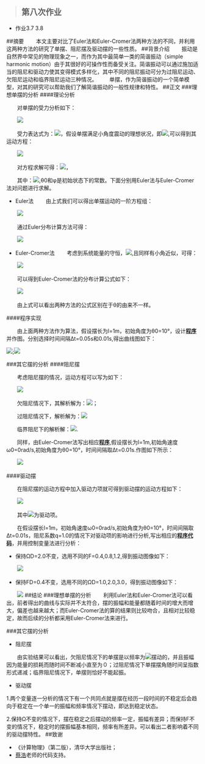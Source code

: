 >## 第八次作业
- 作业3.7 3.8

##摘要
　　本文主要对比了Euler法和Euler-Cromer法两种方法的不同，并利用这两种方法的研究了单摆、阻尼摆及驱动摆的一些性质。
##背景介绍
　　振动是自然界中常见的物理现象之一，而作为其中最简单一类的简谐振动（simple harmonic motion）由于其很好的可操作性而备受关注。简谐振动可以通过施加适当的阻尼和驱动力使其变得模式多样化，其中不同的阻尼振动可分为过阻尼运动、欠阻尼运动和临界阻尼运动三种情况。
　　单摆，作为简谐振动的一个简单模型，对其的研究可以帮助我们了解简谐振动的一般性规律和特性。
##正文
###理想单摆的分析
####理论分析

　　对单摆的受力分析如下：

　　![](https://raw.githubusercontent.com/XiaobudianChen/computationalphysics_N2013301020075/master/chapter3/exercise_8/单摆受力分析图.png)

　　受力表达式为：![](https://raw.githubusercontent.com/XiaobudianChen/computationalphysics_N2013301020075/master/chapter3/exercise_8/公式1.png)，假设单摆满足小角度震动的理想状况，即![](https://raw.githubusercontent.com/XiaobudianChen/computationalphysics_N2013301020075/master/chapter3/exercise_8/公式2.png),可以得到其运动方程：

　　![](https://raw.githubusercontent.com/XiaobudianChen/computationalphysics_N2013301020075/master/chapter3/exercise_8/公式3.png)

　　对方程求解可得：![](https://raw.githubusercontent.com/XiaobudianChen/computationalphysics_N2013301020075/master/chapter3/exercise_8/公式4.png)，

　　其中：![](https://raw.githubusercontent.com/XiaobudianChen/computationalphysics_N2013301020075/master/chapter3/exercise_8/公式5.png),θ0和φ是初始状态下的常数。下面分别用Euler法与Euler-Cromer法对问题进行求解。

- Euler法
　　由上式我们可以得出单摆运动的一阶方程组：

　　![](https://raw.githubusercontent.com/XiaobudianChen/computationalphysics_N2013301020075/master/chapter3/exercise_8/公式6.png)

　　通过Euler分布计算方法可得：

　　![](https://raw.githubusercontent.com/XiaobudianChen/computationalphysics_N2013301020075/master/chapter3/exercise_8/公式7.png)

- Euler-Cromer法
　　考虑到系统能量的守恒，![](https://raw.githubusercontent.com/XiaobudianChen/computationalphysics_N2013301020075/master/chapter3/exercise_8/公式8.png),且同样有小角近似，可得：

　　![](https://github.com/XiaobudianChen/computationalphysics_N2013301020075/blob/master/chapter3/exercise_8/公式9.png)

　　可以得到Euler-Cromer法的分布计算公式如下：

　　![](https://github.com/XiaobudianChen/computationalphysics_N2013301020075/blob/master/chapter3/exercise_8/公式10.png)

　　由上式可以看出两种方法的公式区别在于θ的由来不一样。

####程序实现

　　由上面两种方法作为算法，假设摆长为l=1m，初始角度为θ0=10°，设计[**程序**](https://raw.githubusercontent.com/XiaobudianChen/computationalphysics_N2013301020075/master/chapter3/exercise_8/8.1.py)并作图。分别选择时间间隔Δt=0.05s和0.01s,得出曲线图如下：

![](https://raw.githubusercontent.com/XiaobudianChen/computationalphysics_N2013301020075/master/chapter3/exercise_8/figure_8.1.png);![](https://raw.githubusercontent.com/XiaobudianChen/computationalphysics_N2013301020075/master/chapter3/exercise_8/figure_8.2.png)

###其它摆的分析
####阻尼摆

　　考虑阻尼摆的情况，运动方程可以写为如下：

　　![](https://raw.githubusercontent.com/XiaobudianChen/computationalphysics_N2013301020075/master/chapter3/exercise_8/公式11.png)

　　欠阻尼情况下，其解析解为：![](https://raw.githubusercontent.com/XiaobudianChen/computationalphysics_N2013301020075/master/chapter3/exercise_8/公式12.png)；

　　过阻尼情况下，解析解为：![](https://raw.githubusercontent.com/XiaobudianChen/computationalphysics_N2013301020075/master/chapter3/exercise_8/公式13.png)

　　临界阻尼下的解析解：![](https://raw.githubusercontent.com/XiaobudianChen/computationalphysics_N2013301020075/master/chapter3/exercise_8/公式14.png).

　　同样，由Euler-Cromer法写出相应[**程序**](https://raw.githubusercontent.com/XiaobudianChen/computationalphysics_N2013301020075/master/chapter3/exercise_8/8.2.py),假设摆长为l=1m,初始角速度ω0=0rad/s,初始角度为θ0=10°，时间间隔取Δt=0.01s.作图如下所示：

　　![](https://raw.githubusercontent.com/XiaobudianChen/computationalphysics_N2013301020075/master/chapter3/exercise_8/figure_8.3.png)

####驱动摆

　　在阻尼摆的运动方程中加入驱动力项就可得到驱动摆的运动方程如下：

　　![](https://raw.githubusercontent.com/XiaobudianChen/computationalphysics_N2013301020075/master/chapter3/exercise_8/公式16.png)

　　其中![](https://raw.githubusercontent.com/XiaobudianChen/computationalphysics_N2013301020075/master/chapter3/exercise_8/公式17.png)为驱动项。

　　在假设摆长l=1m，初始角速度ω0=0rad/s,初始角度为θ0=10°，时间间隔取Δt=0.01s，阻尼系数q=1.0的情况下对驱动项的影响进行分析,写出相应的[**程序代码**](https://raw.githubusercontent.com/XiaobudianChen/computationalphysics_N2013301020075/master/chapter3/exercise_8/8.3.py)，并用控制变量法进行分析：
- 保持ΩD=2.0不变，选用不同的F=0.4,0.8,1.2,得到振动图像如下：

　　![](https://raw.githubusercontent.com/XiaobudianChen/computationalphysics_N2013301020075/master/chapter3/exercise_8/figure_8.4.png)

- 保持FD=0.4不变，选用不同的ΩD=1.0,2.0,3.0，得到振动图像如下：

　　![](https://raw.githubusercontent.com/XiaobudianChen/computationalphysics_N2013301020075/master/chapter3/exercise_8/figure_8.5.png)
##结论
###理想单摆的分析
　　利用Euler法和Euler-Cromer法可以看出，前者得出的曲线与实际并不太符合，摆的振幅和能量都随着时间的增大而增大，偏差也越来越大；而Euler-Cromer法的算的结果则比较吻合，且相对比较稳定，故而后续的分析都采用Euler-Cromer法来进行。

###其它摆的分析
- 阻尼摆

　　由实验结果可以看出，欠阻尼情况下的单摆是以频率为![](https://raw.githubusercontent.com/XiaobudianChen/computationalphysics_N2013301020075/master/chapter3/exercise_8/公式15.png)摆动的，并且振幅因为能量的损耗而随时间不断减小直至为０；过阻尼情况下单摆摆角随时间呈指数形式递减；临界阻尼情况下，单摆则恰好不能起振。

- 驱动摆

1.两个变量逐一分析的情况下有一个共同点就是摆在经历一段时间的不稳定后会趋向于稳定在一个单一的振幅和频率情况下摆动，即达到稳定状态。

2.保持Ω不变的情况下，摆在稳定之后摆动的频率一定，振幅有差异；而保持F不变的情况下，稳定时的摆振幅基本相同，频率有所差异。可以看出二者影响着不同的驱动摆特性。
##致谢
- 《计算物理》（第二版），清华大学出版社；
- [蔡浩](https://github.com/caihao/computational_physics_whu/tree/master/chapter2)老师的代码支持。
